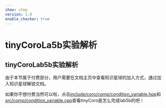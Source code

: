 ```yaml
---
show: step
version: 1.0
enable_checker: true
---
```


# tinyCoroLa5b实验解析

## tinyCoroLab5b实验解析

由于本节属于付费部分，用户需要在文档主页中查看知识星球的加入方式，通过加入知识星球解锁文档。

如果你不想付费当然可以啦，点击[include/coro/comp/condition_variable.hpp](https://github.com/sakurs2/tinyCoro/blob/v1.0/include/coro/comp/condition_variable.hpp)和[src/comp/condition_variable.cpp](https://github.com/sakurs2/tinyCoro/blob/v1.0/src/comp/condition_variable.cpp)查看tinyCoro是怎么完成lab5b的吧！
